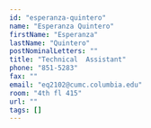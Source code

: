 ```yaml
---
id: "esperanza-quintero"
name: "Esperanza Quintero"
firstName: "Esperanza"
lastName: "Quintero"
postNominalLetters: ""
title: "Technical  Assistant"
phone: "851-5283"
fax: ""
email: "eq2102@cumc.columbia.edu"
room: "4th fl 415"
url: ""
tags: []
---
```

